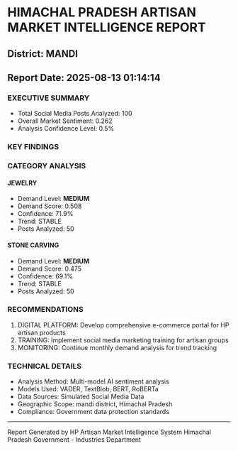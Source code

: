# HIMACHAL PRADESH ARTISAN MARKET INTELLIGENCE REPORT
## District: MANDI
## Report Date: 2025-08-13 01:14:14

### EXECUTIVE SUMMARY
- Total Social Media Posts Analyzed: 100
- Overall Market Sentiment: 0.262
- Analysis Confidence Level: 0.5%

### KEY FINDINGS

### CATEGORY ANALYSIS

#### JEWELRY
- Demand Level: **MEDIUM**
- Demand Score: 0.508
- Confidence: 71.9%
- Trend: STABLE
- Posts Analyzed: 50

#### STONE CARVING
- Demand Level: **MEDIUM**
- Demand Score: 0.475
- Confidence: 69.1%
- Trend: STABLE
- Posts Analyzed: 50

### RECOMMENDATIONS
1. DIGITAL PLATFORM: Develop comprehensive e-commerce portal for HP artisan products
2. TRAINING: Implement social media marketing training for artisan groups
3. MONITORING: Continue monthly demand analysis for trend tracking

### TECHNICAL DETAILS
- Analysis Method: Multi-model AI sentiment analysis
- Models Used: VADER, TextBlob, BERT, RoBERTa
- Data Sources: Simulated Social Media Data
- Geographic Scope: mandi district, Himachal Pradesh
- Compliance: Government data protection standards

---
Report Generated by HP Artisan Market Intelligence System
Himachal Pradesh Government - Industries Department
